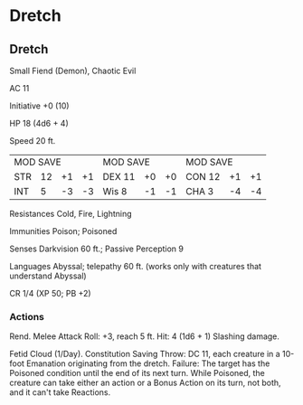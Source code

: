 # Dretch

## Dretch

Small Fiend (Demon), Chaotic Evil

AC 11

Initiative  $+0$  (10)

HP 18 (4d6 + 4)

Speed 20 ft.

<table><tr><td colspan="4">MOD SAVE</td><td colspan="3">MOD SAVE</td><td colspan="3">MOD SAVE</td></tr><tr><td>STR</td><td>12</td><td>+1</td><td>+1</td><td>DEX 11</td><td>+0</td><td>+0</td><td>CON 12</td><td>+1</td><td>+1</td></tr><tr><td>INT</td><td>5</td><td>-3</td><td>-3</td><td>Wis 8</td><td>-1</td><td>-1</td><td>CHA 3</td><td>-4</td><td>-4</td></tr></table>

Resistances Cold, Fire, Lightning

Immunities Poison; Poisoned

Senses Darkvision 60 ft.; Passive Perception 9

Languages Abyssal; telepathy 60 ft. (works only with creatures that understand Abyssal)

CR 1/4 (XP 50; PB +2)

### Actions

Rend. Melee Attack Roll: +3, reach 5 ft. Hit: 4 (1d6 + 1) Slashing damage.

Fetid Cloud (1/Day). Constitution Saving Throw: DC 11, each creature in a 10-foot Emanation originating from the dretch. Failure: The target has the Poisoned condition until the end of its next turn. While Poisoned, the creature can take either an action or a Bonus Action on its turn, not both, and it can't take Reactions.
